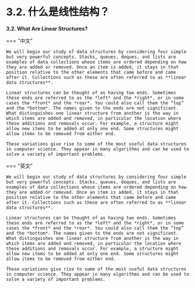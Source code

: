 # 3.2. 什么是线性结构？

**3.2. What Are Linear Structures?**

=== "中文"

    We will begin our study of data structures by considering four simple but very powerful concepts. Stacks, queues, deques, and lists are examples of data collections whose items are ordered depending on how they are added or removed. Once an item is added, it stays in that position relative to the other elements that came before and came after it. Collections such as these are often referred to as **linear data structures**.
    
    Linear structures can be thought of as having two ends. Sometimes these ends are referred to as the *left* and the *right*, or in some cases the *front* and the *rear*. You could also call them the “top” and the *bottom*. The names given to the ends are not significant. What distinguishes one linear structure from another is the way in which items are added and removed, in particular the location where these additions and removals occur. For example, a structure might allow new items to be added at only one end. Some structures might allow items to be removed from either end.
    
    These variations give rise to some of the most useful data structures in computer science. They appear in many algorithms and can be used to solve a variety of important problems.

=== "英文"

    We will begin our study of data structures by considering four simple but very powerful concepts. Stacks, queues, deques, and lists are examples of data collections whose items are ordered depending on how they are added or removed. Once an item is added, it stays in that position relative to the other elements that came before and came after it. Collections such as these are often referred to as **linear data structures**.
    
    Linear structures can be thought of as having two ends. Sometimes these ends are referred to as the *left* and the *right*, or in some cases the *front* and the *rear*. You could also call them the “top” and the *bottom*. The names given to the ends are not significant. What distinguishes one linear structure from another is the way in which items are added and removed, in particular the location where these additions and removals occur. For example, a structure might allow new items to be added at only one end. Some structures might allow items to be removed from either end.
    
    These variations give rise to some of the most useful data structures in computer science. They appear in many algorithms and can be used to solve a variety of important problems.